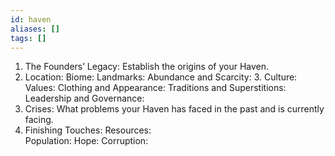 ```yaml
---
id: haven
aliases: []
tags: []
---
```


1. The Founders’ Legacy: Establish the origins of
your Haven.
2. Location: 
    Biome:
    Landmarks:
    Abundance and Scarcity:
    3. Culture: 
        Values:
        Clothing and Appearance:
        Traditions and Superstitions:
        Leadership and Governance:
4. Crises: What problems your Haven has faced in
the past and is currently facing.
5. Finishing Touches: 
   Resources:   
   Population:
   Hope:
   Corruption:
